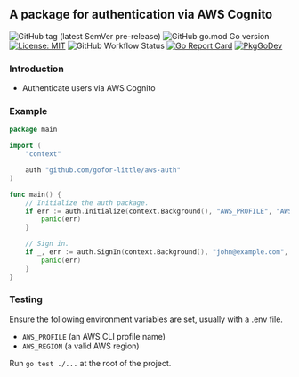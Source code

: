 ## A package for authentication via AWS Cognito

![GitHub tag (latest SemVer pre-release)](https://img.shields.io/github/v/tag/gofor-little/aws-email?include_prereleases)
![GitHub go.mod Go version](https://img.shields.io/github/go-mod/go-version/gofor-little/aws-email)
[![License: MIT](https://img.shields.io/badge/License-MIT-yellow.svg)](https://raw.githubusercontent.com/gofor-little/aws-email/main/LICENSE)
![GitHub Workflow Status](https://img.shields.io/github/workflow/status/gofor-little/aws-email/CI)
[![Go Report Card](https://goreportcard.com/badge/github.com/gofor-little/aws-email)](https://goreportcard.com/report/github.com/gofor-little/aws-email)
[![PkgGoDev](https://pkg.go.dev/badge/github.com/gofor-little/aws-email)](https://pkg.go.dev/github.com/gofor-little/aws-email)

### Introduction
* Authenticate users via AWS Cognito

### Example
```go
package main

import (
	"context"

	auth "github.com/gofor-little/aws-auth"
)

func main() {
	// Initialize the auth package.
	if err := auth.Initialize(context.Background(), "AWS_PROFILE", "AWS_REGION", "USER_POOL_ID", "CLIENT_ID"); err != nil {
		panic(err)
	}

	// Sign in.
	if _, err := auth.SignIn(context.Background(), "john@example.com", "password1234"); err != nil {
		panic(err)
	}
}
```

### Testing
Ensure the following environment variables are set, usually with a .env file.
* ```AWS_PROFILE``` (an AWS CLI profile name)
* ```AWS_REGION``` (a valid AWS region)

Run ```go test ./...``` at the root of the project.